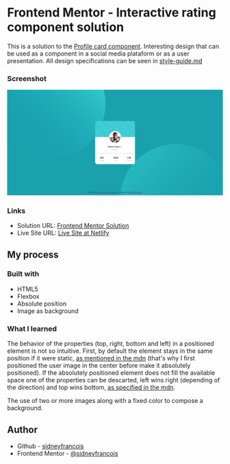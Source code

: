 # Frontend Mentor - Interactive rating component solution

This is a solution to the [Profile card component](https://www.frontendmentor.io/challenges/profile-card-component-cfArpWshJ). Interesting design that can be used as a component in a social media plataform or as a user presentation. All design specifications can be seen in [style-guide.md](./style-guide.md)

### Screenshot

![Screenshot of the final result](./design/final-result-capture.png)

### Links

- Solution URL: [Frontend Mentor Solution](https://www.frontendmentor.io/solutions/use-of-absolute-position-no-use-of-fixed-width--I9egkZtku)
- Live Site URL: [Live Site at Netlify](https://euphonious-lokum-2e9cbf.netlify.app/)

## My process

### Built with

- HTML5
- Flexbox
- Absolute position
- Image as background

### What I learned

The behavior of the properties (top, right, bottom and left) in a positioned element is not so intuitive. First, by default the element stays in the same position if it were static, [as mentioned in the mdn](https://developer.mozilla.org/en-US/docs/Web/CSS/right) (that's why I first positioned the user image in the center before make it absolutely positioned). If the absolutely positioned element does not fill the available space one of the properties can be descarted, left wins right (depending of the direction) and top wins bottom, [as specified in the mdn](https://developer.mozilla.org/en-US/docs/Web/CSS/position).

The use of two or more images along with a fixed color to compose a background.

## Author

- Github - [sidneyfrancois](https://github.com/sidneyfrancois)
- Frontend Mentor - [@sidneyfrancois](https://www.frontendmentor.io/profile/sidneyfrancois)
